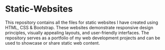 # Static-Websites
This repository contains all the files for static websites I have created using HTML, CSS &amp;  Bootstrap. These websites demonstrate responsive design principles, visually appealing layouts, and user-friendly interfaces. The repository serves as a portfolio of my web development projects and can be used to showcase or share static web content.
